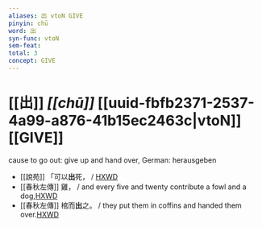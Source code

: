 ```yaml
---
aliases: 出 vtoN GIVE
pinyin: chū
word: 出
syn-func: vtoN
sem-feat: 
total: 3
concept: GIVE 
---
```

# [[出]] *[[chū]]*  [[uuid-fbfb2371-2537-4a99-a876-41b15ec2463c|vtoN]] [[GIVE]]
cause to go out: give up and hand over, German: herausgeben
 - [[說苑]] 「可以**出**死， / [HXWD](https://hxwd.org/textview.html?location=CH1a0907_CHANT_006-10a.18)
 - [[春秋左傳]] 雞， / and every five and twenty contribute a fowl and a dog,[HXWD](https://hxwd.org/textview.html?location=KR1e0001_tls_001-206a.4)
 - [[春秋左傳]] 棺而**出**之。 / they put them in coffins and handed them over.[HXWD](https://hxwd.org/textview.html?location=KR1e0001_tls_005-476a.13)